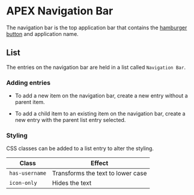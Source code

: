 # APEX Navigation Bar

The navigation bar is the top application bar that contains the [hamburger button](https://en.wikipedia.org/wiki/Hamburger_button) and application name.

## List

The entries on the navigation bar are held in a list called `Navigation Bar`.

### Adding entries

* To add a new item on the navigation bar, create a new entry without a parent item.

* To add a child item to an existing item on the navigation bar, create a new entry with the parent list entry selected.

### Styling

CSS classes can be added to a list entry to alter the styling.

|Class|Effect|
|---|---|
|`has-username`|Transforms the text to lower case|
|`icon-only`|Hides the text|
